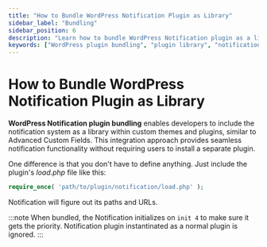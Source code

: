 ```yaml
---
title: "How to Bundle WordPress Notification Plugin as Library"
sidebar_label: "Bundling"
sidebar_position: 6
description: "Learn how to bundle WordPress Notification plugin as a library in your themes and plugins. Simple integration guide for developers using plugin as dependency."
keywords: ["WordPress plugin bundling", "plugin library", "notification plugin integration", "plugin dependency", "WordPress development", "ACF-style bundling", "plugin embedding", "library integration"]
---
```


# How to Bundle WordPress Notification Plugin as Library

**WordPress Notification plugin bundling** enables developers to include the notification system as a library within custom themes and plugins, similar to Advanced Custom Fields. This integration approach provides seamless notification functionality without requiring users to install a separate plugin.

One difference is that you don't have to define anything. Just include the plugin's _load.php_ file like this:

```php
require_once( 'path/to/plugin/notification/load.php' );
```

Notification will figure out its paths and URLs.

:::note
When bundled, the Notification initializes on `init 4` to make sure it gets the priority. Notification plugin instantinated as a normal plugin is ignored.
:::